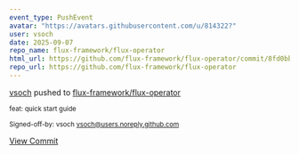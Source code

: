```yaml
---
event_type: PushEvent
avatar: "https://avatars.githubusercontent.com/u/814322?"
user: vsoch
date: 2025-09-07
repo_name: flux-framework/flux-operator
html_url: https://github.com/flux-framework/flux-operator/commit/8fd0bb18f78316d58a89d2edc4e0e8d7ef39d402
repo_url: https://github.com/flux-framework/flux-operator
---
```


<a href='https://github.com/vsoch' target='_blank'>vsoch</a> pushed to <a href='https://github.com/flux-framework/flux-operator' target='_blank'>flux-framework/flux-operator</a>

<small>feat: quick start guide

Signed-off-by: vsoch <vsoch@users.noreply.github.com></small>

<a href='https://github.com/flux-framework/flux-operator/commit/8fd0bb18f78316d58a89d2edc4e0e8d7ef39d402' target='_blank'>View Commit</a>